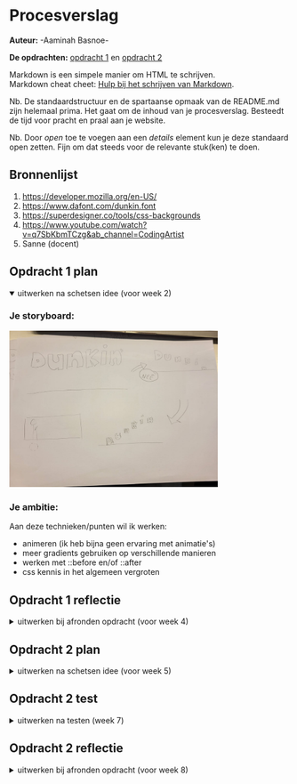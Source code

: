# Procesverslag
**Auteur:** -Aaminah Basnoe-

**De opdrachten:** [opdracht 1](opdracht1/index.html) en [opdracht 2](opdracht2/index.html)


Markdown is een simpele manier om HTML te schrijven.  
Markdown cheat cheet: [Hulp bij het schrijven van Markdown](https://github.com/adam-p/markdown-here/wiki/Markdown-Cheatsheet).

Nb. De standaardstructuur en de spartaanse opmaak van de README.md zijn helemaal prima. Het gaat om de inhoud van je procesverslag. Besteedt de tijd voor pracht en praal aan je website.

Nb. Door *open* toe te voegen aan een *details* element kun je deze standaard open zetten. Fijn om dat steeds voor de relevante stuk(ken) te doen.



## Bronnenlijst
  1. https://developer.mozilla.org/en-US/ 
  2. https://www.dafont.com/dunkin.font 
  3. https://superdesigner.co/tools/css-backgrounds
  4. https://www.youtube.com/watch?v=q7SbKbmTCzg&ab_channel=CodingArtist
  5. Sanne (docent)



## Opdracht 1 plan

<details open>
  <summary>uitwerken na schetsen idee (voor week 2)</summary>


  ### Je storyboard:
  <img src="readme-images/storyboard-fvd.jpeg" width="375px" alt="storyboard voor opdracht 1">


  ### Je ambitie: 
  Aan deze technieken/punten wil ik werken:
  - animeren (ik heb bijna geen ervaring met animatie's)
  - meer gradients gebruiken op verschillende manieren
  - werken met ::before en/of ::after
  - css kennis in het algemeen vergroten
 
</details>



## Opdracht 1 reflectie

<details>
  <summary>uitwerken bij afronden opdracht (voor week 4)</summary>


  ### Je uitkomst - karakteristiek screenshot(s):
  <img src="readme-images/animatie-foto1.jpg" width="375px" alt="uitomst opdracht 1">
  <img src="readme-images/animatie-foto2.jpg" width="375px" alt="uitomst opdracht 1">
  <img src="readme-images/animatie-foto3.jpg" width="375px" alt="uitomst opdracht 1">
  <img src="readme-images/animatie-foto4.jpg" width="375px" alt="uitomst opdracht 1">


  ### Dit ging goed/Heb ik geleerd: 
  Korte omschrijving met plaatje(s)
  Ik ben over het algemeen best wel tevreden over mijn werk. Ik ben veel vooruit gekomen in vormgeven met CSS. Ik had nog niet echt gewerkt met CSS background patterns, dus dat vond ik wel leuk om te leren en om mee te oefenen. Ook het animatie-gedeelte ben ik tevreden mee. Ik had voor dit vak nog weinig ervaring met animeren in CSS, dus hier heb ik zeker veel over geleerd. Verder is het me gelukt een light/dark mode te maken.

  <img src="readme-images/background-patterns.png" width="375px" alt="top">


  ### Dit was lastig/Is niet gelukt:
  Korte omschrijving met plaatje(s)
  Wat ik erg lastig vond, was het maken van de golf die omhoog gaat. Ik heb echt heel veel tijd besteed aan dingen proberen met gradients. Ook had ik veel op internet gezocht, maar die maakten zowat allemaal gebruik van svg's of een generator. Ik ben er wel tevreden mee want het ziet er niet verkeerd uit, maar uiteindelijk is het toch niet helemaal geworden wat ik wilde. 

  <img src="readme-images/golf.png" width="375px" alt="bummer">
</details>



## Opdracht 2 plan

<details>
  <summary>uitwerken na schetsen idee (voor week 5)</summary>


  ### Je ontwerp:
  <img src="readme-images/dummy-plaatje.svg" width="375px" alt="ontwerp opdracht 2">


  ### Je ambitie: 
  Aan deze technieken/punten wil ik werken:
  - punt 1
  - punt 2
  - nog een punt
  - ...
</details>



## Opdracht 2 test

<details>
  <summary>uitwerken na testen (week 7)</summary>

  Neem minimaal 5 bevindingen op:



  ### Bevinding 1:
  Omschrijving van wat er nog niet orde was (tekst en afbeeding(en)).

  #### oplossing:
  Beschrijving hoe je het hebt hebt opgelost of als het niet gelukt is hoe je het zou oplossen (tekst en afbeeding(en)).



  ### Bevinding 2:
  Omschrijving van wat er nog niet orde was (tekst en afbeeding(en)).

  #### oplossing:
  Beschrijving hoe je het hebt hebt opgelost of als het niet gelukt is hoe je het zou oplossen (tekst en afbeeding(en)).



  ### Bevinding 3:
  ...
</details>



## Opdracht 2 reflectie

<details>
  <summary>uitwerken bij afronden opdracht (voor week 8)</summary>

  ### Je uitkomst - karakteristiek screenshot(s):
  <img src="readme-images/dummy-plaatje.svg" width="375px" alt="uitkomst opdracht 2">


  ### Dit ging goed/Heb ik geleerd: 
  Korte omschrijving met plaatje(s)

  <img src="readme-images/dummy-plaatje.svg" width="375px" alt="top">


  ### Dit was lastig/Is niet gelukt:
  Korte omschrijving met plaatje(s)

  <img src="readme-images/dummy-plaatje.svg" width="375px" alt="bummer">
</details>
